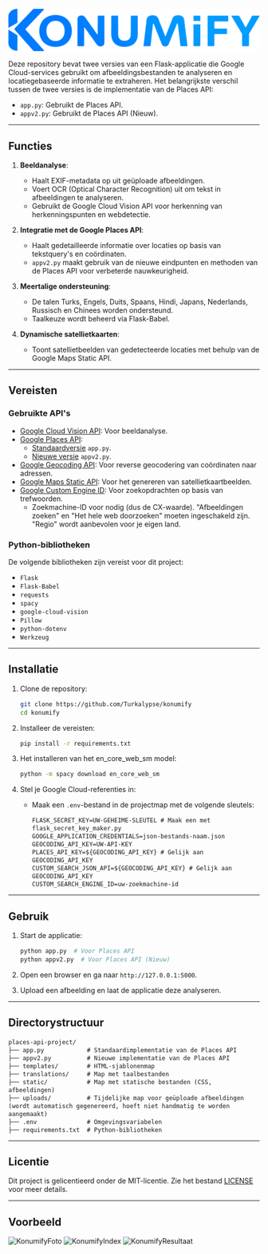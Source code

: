 ![KonumifyLogo](../static/konumify.png)

Deze repository bevat twee versies van een Flask-applicatie die Google Cloud-services gebruikt om afbeeldingsbestanden te analyseren en locatiegebaseerde informatie te extraheren. Het belangrijkste verschil tussen de twee versies is de implementatie van de Places API:

- `app.py`: Gebruikt de Places API.
- `appv2.py`: Gebruikt de Places API (Nieuw).

---

## Functies

1. **Beeldanalyse**:
   - Haalt EXIF-metadata op uit geüploade afbeeldingen.
   - Voert OCR (Optical Character Recognition) uit om tekst in afbeeldingen te analyseren.
   - Gebruikt de Google Cloud Vision API voor herkenning van herkenningspunten en webdetectie.

2. **Integratie met de Google Places API**:
   - Haalt gedetailleerde informatie over locaties op basis van tekstquery's en coördinaten.
   - `appv2.py` maakt gebruik van de nieuwe eindpunten en methoden van de Places API voor verbeterde nauwkeurigheid.

3. **Meertalige ondersteuning**:
   - De talen Turks, Engels, Duits, Spaans, Hindi, Japans, Nederlands, Russisch en Chinees worden ondersteund.
   - Taalkeuze wordt beheerd via Flask-Babel.

4. **Dynamische satellietkaarten**:
   - Toont satellietbeelden van gedetecteerde locaties met behulp van de Google Maps Static API.

---

## Vereisten

### Gebruikte API's

- [Google Cloud Vision API](https://cloud.google.com/vision/docs): Voor beeldanalyse.
- [Google Places API](https://developers.google.com/maps/documentation/places/web-service/choose-api):
  - [Standaardversie](https://developers.google.com/maps/documentation/places/web-service/search) `app.py`.
  - [Nieuwe versie](https://developers.google.com/maps/documentation/places/web-service/op-overview) `appv2.py`.
- [Google Geocoding API](https://developers.google.com/maps/documentation/geocoding): Voor reverse geocodering van coördinaten naar adressen.
- [Google Maps Static API](https://developers.google.com/maps/documentation/maps-static): Voor het genereren van satellietkaartbeelden.
- [Google Custom Engine ID](https://programmablesearchengine.google.com/controlpanel/all): Voor zoekopdrachten op basis van trefwoorden.
  - Zoekmachine-ID voor nodig (dus de CX-waarde). "Afbeeldingen zoeken" en "Het hele web doorzoeken" moeten ingeschakeld zijn. "Regio" wordt aanbevolen voor je eigen land.

### Python-bibliotheken

De volgende bibliotheken zijn vereist voor dit project:

- `Flask`
- `Flask-Babel`
- `requests`
- `spacy`
- `google-cloud-vision`
- `Pillow`
- `python-dotenv`
- `Werkzeug`

---

## Installatie

1. Clone de repository:
   ```bash
   git clone https://github.com/Turkalypse/konumify
   cd konumify
   ```

2. Installeer de vereisten:
   ```bash
   pip install -r requirements.txt
   ```

3. Het installeren van het en_core_web_sm model:
   ```bash
   python -m spacy download en_core_web_sm
   ```

4. Stel je Google Cloud-referenties in:
   - Maak een `.env`-bestand in de projectmap met de volgende sleutels:
     ```env
     FLASK_SECRET_KEY=UW-GEHEIME-SLEUTEL # Maak een met flask_secret_key_maker.py
     GOOGLE_APPLICATION_CREDENTIALS=json-bestands-naam.json
     GEOCODING_API_KEY=UW-API-KEY
     PLACES_API_KEY=${GEOCODING_API_KEY} # Gelijk aan GEOCODING_API_KEY
     CUSTOM_SEARCH_JSON_API=${GEOCODING_API_KEY} # Gelijk aan GEOCODING_API_KEY
     CUSTOM_SEARCH_ENGINE_ID=uw-zoekmachine-id
     ```

---

## Gebruik

1. Start de applicatie:
   ```bash
   python app.py  # Voor Places API
   python appv2.py  # Voor Places API (Nieuw)
   ```

2. Open een browser en ga naar `http://127.0.0.1:5000`.

3. Upload een afbeelding en laat de applicatie deze analyseren.

---

## Directorystructuur

```
places-api-project/
├── app.py            # Standaardimplementatie van de Places API
├── appv2.py          # Nieuwe implementatie van de Places API
├── templates/        # HTML-sjablonenmap
├── translations/     # Map met taalbestanden
├── static/           # Map met statische bestanden (CSS, afbeeldingen)
├── uploads/          # Tijdelijke map voor geüploade afbeeldingen (wordt automatisch gegenereerd, hoeft niet handmatig te worden aangemaakt)
├── .env              # Omgevingsvariabelen
├── requirements.txt  # Python-bibliotheken
```

---

## Licentie

Dit project is gelicentieerd onder de MIT-licentie. Zie het bestand [LICENSE](LICENSE) voor meer details.

---

## Voorbeeld
![KonumifyFoto](https://i.imgur.com/TZCVYW6.jpeg)
![KonumifyIndex](https://i.imgur.com/BReCTsI.png)
![KonumifyResultaat](https://i.imgur.com/AzlyMez.png)
